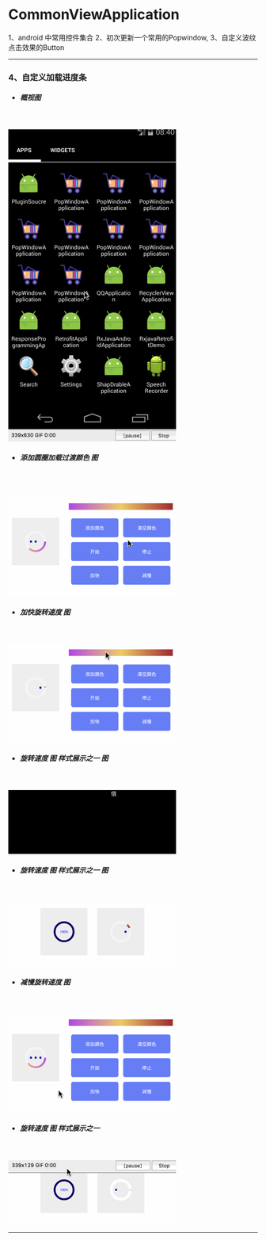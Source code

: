 # CommonViewApplication
1、android 中常用控件集合 
2、初次更新一个常用的Popwindow,
3、自定义波纹点击效果的Button
<hr style="color:red">
<h3>4、自定义加载进度条</h3> 

*  <h5>概视图</h5> <br>
![概视图](https://github.com/zhaolongs/CommonViewApplication/blob/master/picture/path/loading/custom_view_progress.gif?raw=true)
<br>

*  <h5>添加圆圈加载过渡颜色 图</h5> <br><br>
![](https://github.com/zhaolongs/CommonViewApplication/blob/master/picture/path/loading/custom_view_progress_add_color.gif?raw=true)
<br>
*  <h5>加快旋转速度  图 </h5><br>
![](https://github.com/zhaolongs/CommonViewApplication/blob/master/picture/path/loading/custom_view_progress_add_speed.gif?raw=true)
<br>
* <h5>旋转速度 图 样式展示之一  图 </h5><br>
![](https://github.com/zhaolongs/CommonViewApplication/blob/master/picture/path/loading/custom_view_progress_loading.gif?raw=true)
<br>
* <h5>旋转速度 图 样式展示之一  图 </h5><br>
![](https://github.com/zhaolongs/CommonViewApplication/blob/master/picture/path/loading/custom_view_progress_low_wait.gif?raw=true)
<br>

* <h5>减慢旋转速度   图 </h5><br>
![](https://github.com/zhaolongs/CommonViewApplication/blob/master/picture/path/loading/custom_view_progress_reduce_speed.gif?raw=true)
<br>

*  <h5>旋转速度 图 样式展示之一 </h5><br>
![](https://github.com/zhaolongs/CommonViewApplication/blob/master/picture/path/loading/custom_view_progress_wait_text.gif?raw=true)
<br>


<hr style="color:red">

